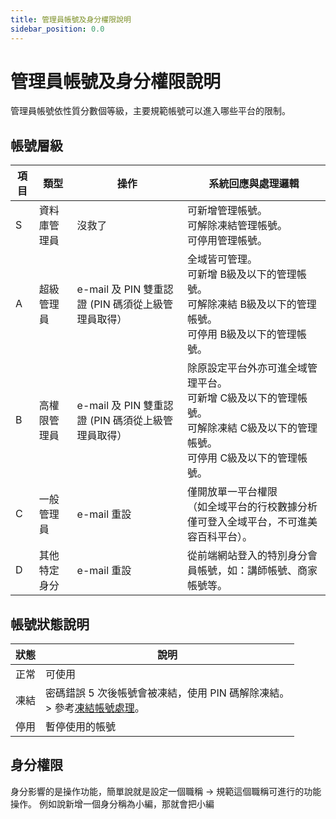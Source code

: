 ```yaml
---
title: 管理員帳號及身分權限說明
sidebar_position: 0.0
---
```


# 管理員帳號及身分權限說明

管理員帳號依性質分數個等級，主要規範帳號可以進入哪些平台的限制。

## 帳號層級

| 項目 | 類型         | 操作                                               | 系統回應與處理邏輯                                                                                                                           |
| ---- | ------------ | -------------------------------------------------- | -------------------------------------------------------------------------------------------------------------------------------------------- |
| S    | 資料庫管理員 | 沒救了                                             | 可新增管理帳號。<br />可解除凍結管理帳號。<br />可停用管理帳號。                                                                             |
| A    | 超級管理員   | e-mail 及 PIN 雙重認證 (PIN 碼須從上級管理員取得） | 全域皆可管理。<br />可新增 B級及以下的管理帳號。<br />可解除凍結 B級及以下的管理帳號。<br />可停用 B級及以下的管理帳號。                     |
| B    | 高權限管理員 | e-mail 及 PIN 雙重認證 (PIN 碼須從上級管理員取得） | 除原設定平台外亦可進全域管理平台。<br />可新增 C級及以下的管理帳號。<br />可解除凍結 C級及以下的管理帳號。<br />可停用 C級及以下的管理帳號。 |
| C    | 一般管理員   | e-mail 重設                                        | 僅開放單一平台權限<br/>（如全域平台的行校數據分析僅可登入全域平台，不可進美容百科平台）。                                                    |
| D    | 其他特定身分 | e-mail 重設                                        | 從前端網站登入的特別身分會員帳號，如：講師帳號、商家帳號等。                                                                                 |

## 帳號狀態說明

| 狀態 | 說明                                                                                                        |
| ---- | ----------------------------------------------------------------------------------------------------------- |
| 正常 | 可使用                                                                                                      |
| 凍結 | 密碼錯誤 5 次後帳號會被凍結，使用 PIN 碼解除凍結。<br /> > 參考[凍結帳號處理](../account/lock-account.md)。 |
| 停用 | 暫停使用的帳號                                                                                              |

## 身分權限

<!-- TODO -->

身分影響的是操作功能，簡單說就是設定一個職稱 -> 規範這個職稱可進行的功能操作。
例如說新增一個身分稱為小編，那就會把小編
